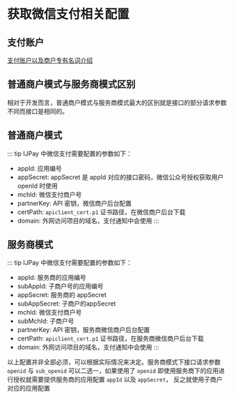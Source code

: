 # 获取微信支付相关配置

## 支付账户

[支付账户以及商户专有名词介绍](https://pay.weixin.qq.com/wiki/doc/api/jsapi.php?chapter=3_1)

## 普通商户模式与服务商模式区别

相对于开发而言，普通商户模式与服务商模式最大的区别就是接口的部分请求参数不同而接口是相同的。

## 普通商户模式

::: tip IJPay 中微信支付需要配置的参数如下：
- appId: 应用编号
- appSecret: appSecret 是 appId 对应的接口密码，微信公众号授权获取用户 openId 时使用
- mchId: 微信支付商户号
- partnerKey: API 密钥，微信商户后台配置
- certPath: `apiclient_cert.p1` 证书路径，在微信商户后台下载
- domain: 外网访问项目的域名，支付通知中会使用
:::

## 服务商模式

::: tip IJPay 中微信支付需要配置的参数如下：
- appId: 服务商的应用编号
- subAppId: 子商户号的应用编号
- appSecret: 服务商的 appSecret
- subAppSecret: 子商户的appSecret
- mchId: 微信支付商户号
- subMchId: 子商户号
- partnerKey: API 密钥，服务商微信商户后台配置
- certPath: `apiclient_cert.p1` 证书路径，在服务商微信商户后台下载
- domain: 外网访问项目的域名，支付通知中会使用
:::

以上配置并非全部必须，可以根据实际情况来决定。服务商模式下接口请求参数
`openid` 与 `sub_openid` 可以二选一，如果使用了 `openid` 即使用服务商下的应用进行授权就需要提供服务商的应用配置 `appId` 以及 `appSecret`，
反之就使用子商户对应的应用配置


